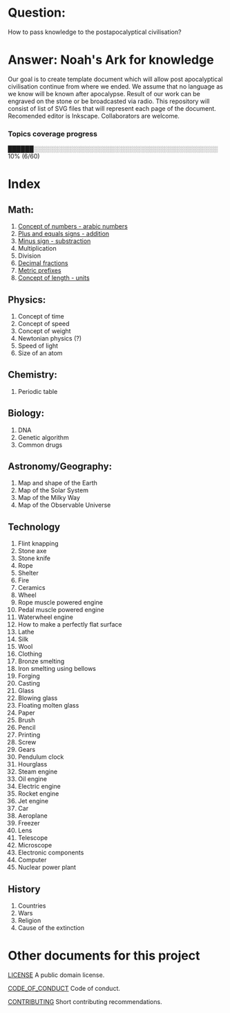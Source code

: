 # Question:
How to pass knowledge to the postapocalyptical civilisation?

# Answer: Noah's Ark for knowledge
Our goal is to create template document which will allow post apocalyptical civilisation continue from where we ended. We assume that no language as we know will be known after apocalypse. Result of our work can be engraved on the stone or be broadcasted via radio. This repository will consist of list of SVG files that will represent each page of the document. Recomended editor is Inkscape. Collaborators are welcome. 

### Topics coverage progress
██████░░░░░░░░░░░░░░░░░░░░░░░░░░░░░░░░░░░░░░░░░░░ 10% (6/60)

# Index
## Math:

1. [Concept of numbers - arabic numbers](Math/1.%20Concept%20of%20numbers%20-%20arabic%20numbers.svg)
2. [Plus and equals signs - addition](Math/2.%20Plus%20and%20equals%20signs%20-%20addition.svg)
3. [Minus sign - substraction](Math/3.%20Minus%20sign%20-%20substraction.svg)
4. Multiplication
5. Division
6. [Decimal fractions](Math/6.%20Decimal%20fractions.svg)
7. [Metric prefixes](Math/7.%20Metric%20prefixes.svg)
8. [Concept of length - units](Math/8.%20Concept%20of%20length%20-%20units.svg)

## Physics:

1. Concept of time
2. Concept of speed
3. Concept of weight
4. Newtonian physics (?)
5. Speed of light
6. Size of an atom

## Chemistry:

1. Periodic table

## Biology:

1. DNA
2. Genetic algorithm
3. Common drugs

## Astronomy/Geography:

1. Map and shape of the Earth
2. Map of the Solar System
3. Map of the Milky Way
4. Map of the Observable Universe

## Technology

1. Flint knapping
2. Stone axe
3. Stone knife
4. Rope
5. Shelter
6. Fire
7. Ceramics
8. Wheel
9. Rope muscle powered engine
10. Pedal muscle powered engine
11. Waterwheel engine
12. How to make a perfectly flat surface
13. Lathe
14. Silk
15. Wool
16. Clothing
17. Bronze smelting
18. Iron smelting using bellows
19. Forging
20. Casting
21. Glass
22. Blowing glass
23. Floating molten glass
24. Paper
25. Brush
26. Pencil
27. Printing
28. Screw
29. Gears
30. Pendulum clock
31. Hourglass
32. Steam engine
33. Oil engine
34. Electric engine
35. Rocket engine
36. Jet engine
37. Car
38. Aeroplane
39. Freezer
40. Lens
41. Telescope
42. Microscope
43. Electronic components
44. Computer
45. Nuclear power plant 

## History

1. Countries
2. Wars
3. Religion
4. Cause of the extinction

# Other documents for this project
[LICENSE](LICENSE) A public domain license.

[CODE_OF_CONDUCT](CODE_OF_CONDUCT.md) Code of conduct.

[CONTRIBUTING](CONTRIBUTING.md) Short contributing recommendations.

